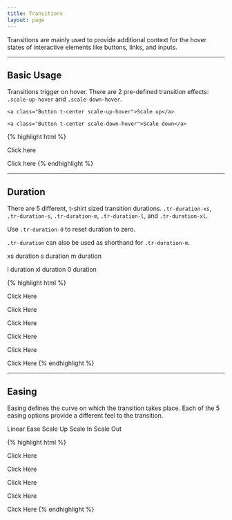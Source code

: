 ```yaml
---
title: Transitions
layout: page
---
```


<p class="bg-c-w100">
  <p class="t-4">
    Transitions are mainly used to provide additional context for the hover states of interactive elements like buttons, links, and inputs.
  </p>
</p>

<hr />

<section class="animations p-bottom-5">

  <H2>Basic Usage</h2>

  <p>
    Transitions trigger on hover. There are 2 pre-defined transition effects: <code>.scale-up-hover</code> and <code>.scale-down-hover</code>.
  </p>

  <div class="container u-clearfix bg-c-g100 p-2">

    <a class="Button t-center scale-up-hover">Scale up</a>

    <a class="Button t-center scale-down-hover">Scale down</a>

  </div>

  {% highlight html %}
  <!-- Transition: scale up -->
  <a class="scale-up-hover">Click here</a>

  <!-- Transition: scale down -->
  <a class="scale-down-hover">Click here</a>
  {% endhighlight %}

</section>

<hr />

<section class="animations-duration p-bottom-5">

  <H2>Duration</h2>

  <p>
    There are 5 different, t-shirt sized transition durations. <code>.tr-duration-xs</code>, <code>.tr-duration-s</code>, <code>.tr-duration-m</code>, <code>.tr-duration-l</code>, and <code>.tr-duration-xl</code>.
  </p>
  <p>
    Use <code>.tr-duration-0</code> to reset duration to zero.
  </p>
  <p>
    <code>.tr-duration</code> can also be used as shorthand for <code>.tr-duration-m</code>.
  </p>

  <div class="container u-clearfix bg-c-g100 p-2">
    <p>
      <a class="Button t-center scale-up-hover tr-duration-xs">xs duration</a>
      <a class="Button t-center scale-up-hover tr-duration-s">s duration</a>
      <a class="Button t-center scale-up-hover tr-duration">m duration</a></p>
    <p>
      <a class="Button t-center scale-up-hover tr-duration-l">l duration</a>
      <a class="Button t-center scale-up-hover tr-duration-xl">xl duration</a>
      <a class="Button t-center scale-up-hover tr-duration-0">0 duration</a>
    </p>
  </div>

  {% highlight html %}
  <!-- Transition duration: xs -->
  <a class="Button scale-up-hover tr-duration-xs">Click Here</a>

  <!-- Transition duration: s -->
  <a class="Button scale-up-hover tr-duration-s">Click Here</a>

  <!-- Transition duration: m -->
  <a class="Button scale-up-hover tr-duration-m">Click Here</a>

  <!-- Transition duration: l -->
  <a class="Button scale-up-hover tr-duration-l">Click Here</a>

  <!-- Transition duration: xl -->
  <a class="Button scale-up-hover tr-duration-xl">Click Here</a>

  <!-- No transition duration -->
  <a class="Button scale-up-hover tr-duration-0">Click Here</a>
  {% endhighlight %}

</section>

<hr />

<section class="animations-easing">

  <h2>Easing</h2>

  <p>
    Easing defines the curve on which the transition takes place. Each of the 5 easing options provide a different feel to the transition.
  </p>

  <div class="container u-clearfix bg-c-g100 p-2">
    <a class="Button t-center scale-up-hover tr-duration-xl tr-easing-linear">Linear</a>
    <a class="Button t-center scale-up-hover tr-duration-xl tr-easing-ease">Ease</a>
    <a class="Button t-center scale-up-hover tr-duration-xl tr-easing-cb-scale-up">Scale Up</a>
    <a class="Button t-center scale-up-hover tr-duration-xl tr-easing-cb-scale-in">Scale In</a>
    <a class="Button t-center scale-up-hover tr-duration-xl tr-easing-cb-scale-out">Scale Out</a>
  </div>

  {% highlight html %}
  <!-- Transition easing: linear -->
  <a class="Button scale-up-hover tr-easing-linear">Click Here</a>

  <!-- Transition easing: ease -->
  <a class="Button scale-up-hover tr-easing-ease">Click Here</a>

  <!-- Transition easing: cubic bezier scale-up -->
  <a class="Button scale-up-hover tr-easing-cb-scale-up">Click Here</a>

  <!-- Transition easing: cubic bezier scale-in -->
  <a class="Button scale-up-hover tr-easing-cb-scale-in">Click Here</a>

  <!-- Transition easing: cubic bezier scale-out -->
  <a class="Button scale-up-hover tr-easing-cb-scale-out">Click Here</a>
  {% endhighlight %}

</section>

<script src="http://code.jquery.com/jquery-2.2.4.min.js"></script>
<script src="{{site.baseurl}}/assets/js/scripts.js"></script>
